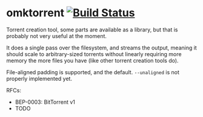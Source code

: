 omktorrent [![Build Status](https://travis-ci.org/cfcs/omktorrent.svg?branch=master)](https://travis-ci.org/cfcs/omktorrent)
====================================

Torrent creation tool, some parts are available as a library, but that is probably not very useful at the moment.

It does a single pass over the filesystem, and streams the output, meaning it should
scale to arbitrary-sized torrents without linearly requiring more memory the
more files you have (like other torrent creation tools do).

File-aligned padding is supported, and the default. `--unaligned` is not properly implemented yet.

RFCs:
- BEP-0003: BitTorrent v1
- TODO
